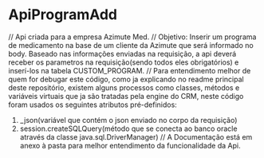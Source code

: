 # ApiProgramAdd

// Api criada para a empresa Azimute Med.
// Objetivo: Inserir um programa de medicamento na base de um cliente da Azimute que será informado no body. Baseado nas informações enviadas na requisição, a api deverá receber os parametros na requisição(sendo todos eles obrigatórios) e inserí-los na tabela CUSTOM_PROGRAM.
// Para entendimento melhor de quem for debugar este código, como ja explicando no readme principal deste repositório, existem alguns processos como classes, métodos e variáveis virtuais que ja são tratadas pela engine do CRM, neste código foram usados os seguintes atributos pré-definidos: 
1. _json(variável que contém o json enviado no corpo da requisição)
2. session.createSQLQuery(método que se conecta ao banco oracle através da classe java.sql.DriverManager)
// A Documentação está em anexo à pasta para melhor entendimento da funcionalidade da Api.